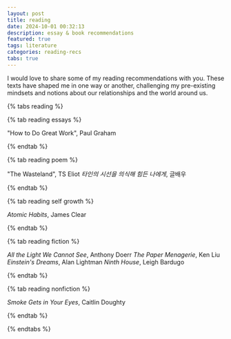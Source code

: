 ```yaml
---
layout: post
title: reading
date: 2024-10-01 00:32:13
description: essay & book recommendations
featured: true
tags: literature
categories: reading-recs
tabs: true
---
```


I would love to share some of my reading recommendations with you. These texts have shaped me in one way or another, challenging my pre-existing mindsets and notions about our relationships and the world around us.


{% tabs reading %}

{% tab reading essays %}

"How to Do Great Work", Paul Graham

{% endtab %}

{% tab reading poem %}

"The Wasteland", TS Eliot
_타인의 시선을 의식해 힘든 나에게_, 글배우

{% endtab %}

{% tab reading self growth %}

_Atomic Habits_, James Clear

{% endtab %}

{% tab reading fiction %}

_All the Light We Cannot See_, Anthony Doerr
_The Paper Menagerie_, Ken Liu
_Einstein's Dreams_, Alan Lightman
_Ninth House_, Leigh Bardugo

{% endtab %}

{% tab reading nonfiction %}

_Smoke Gets in Your Eyes_, Caitlin Doughty

{% endtab %}

{% endtabs %}
